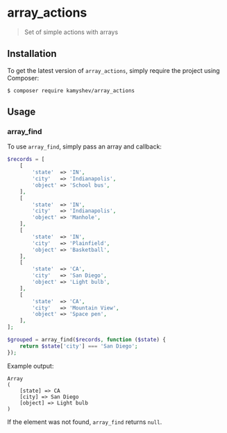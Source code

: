 # array_actions
> Set of simple actions with arrays

## Installation

To get the latest version of `array_actions`, simply require the project using Composer:

``` shell
$ composer require kamyshev/array_actions
```

## Usage

### array_find

To use `array_find`, simply pass an array and callback:

``` php
$records = [
    [
        'state'  => 'IN',
        'city'   => 'Indianapolis',
        'object' => 'School bus',
    ],
    [
        'state'  => 'IN',
        'city'   => 'Indianapolis',
        'object' => 'Manhole',
    ],
    [
        'state'  => 'IN',
        'city'   => 'Plainfield',
        'object' => 'Basketball',
    ],
    [
        'state'  => 'CA',
        'city'   => 'San Diego',
        'object' => 'Light bulb',
    ],
    [
        'state'  => 'CA',
        'city'   => 'Mountain View',
        'object' => 'Space pen',
    ],
];

$grouped = array_find($records, function ($state) {
    return $state['city'] === 'San Diego';
});
```

Example output:

``` text
Array
(
    [state] => CA
    [city] => San Diego
    [object] => Light bulb
)
```

If the element was not found, `array_find` returns `null`.
